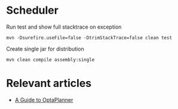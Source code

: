 # Scheduler

Run test and show full stacktrace on exception

    mvn -Dsurefire.useFile=false -DtrimStackTrace=false clean test

Create single jar for distribution

    mvn clean compile assembly:single

# Relevant articles

- [A Guide to OptaPlanner](https://www.baeldung.com/opta-planner)
